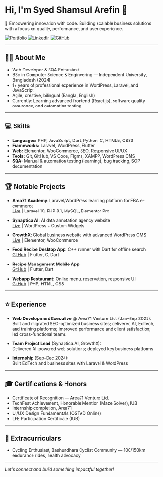 # Hi, I'm Syed Shamsul Arefin 👋

🚀 Empowering innovation with code. Building scalable business solutions with a focus on quality, performance, and user experience.

[![Portfolio](https://img.icons8.com/ios-filled/25/portfolio.png)](https://syedarefin.dev/)
[![LinkedIn](https://img.icons8.com/ios-filled/25/linkedin.png)](https://linkedin.com/in/syedshamsularefin)
[![GitHub](https://img.icons8.com/ios-filled/25/github.png)](https://github.com/aarefinn)

---

## 👨‍💻 About Me

- Web Developer & SQA Enthusiast
- BSc in Computer Science & Engineering — Independent University, Bangladesh (2024)
- 1+ years of professional experience in WordPress, Laravel, and JavaScript
- Agile, creative, bilingual (Bangla, English)
- Currently: Learning advanced frontend (React.js), software quality assurance, and automation testing

---

## 💻 Skills

- **Languages:** PHP, JavaScript, Dart, Python, C, HTML5, CSS3
- **Frameworks:** Laravel, WordPress, Flutter
- **Web:** Elementor, WooCommerce, SEO, Responsive UI/UX
- **Tools:** Git, GitHub, VS Code, Figma, XAMPP, WordPress CMS
- **SQA:** Manual & automation testing (learning), bug tracking, SOP documentation

---

## 🏆 Notable Projects

- **Area71 Academy**: Laravel/WordPress learning platform for FBA e-commerce  
  [Live](https://area71academy.com) | Laravel 10, PHP 8.1, MySQL, Elementor Pro

- **Synaptica AI**: AI data annotation agency website  
  [Live](https://synaptica.ai) | WordPress + Custom Widgets

- **GrowthX**: Global business website with advanced WordPress CMS  
  [Live](https://growthxllc.com) | Elementor, WooCommerce

- **Food Recipe Desktop App**: C++ runner with Dart for offline search  
  [GitHub](https://github.com/aarefinn/MobileApplication_Food_Recipe) | Flutter, C, Dart

- **Recipe Management Mobile App**  
  [GitHub](https://github.com/aarefinn/MobileApplication_Recipe_Management) | Flutter, Dart

- **Webapp Restaurant**: Online menu, reservation, responsive UI  
  [GitHub](https://github.com/aarefinn/Webapp_Restaurant) | PHP, HTML, CSS

---

## ⭐ Experience

- **Web Development Executive** @ Area71 Venture Ltd. (Jan–Sep 2025):  
  Built and migrated SEO-optimized business sites; delivered AI, EdTech, and training platforms; improved performance and client satisfaction; led cross-functional teams

- **Team Project Lead** (Synaptica.AI, GrowthX):  
  Delivered AI-powered web solutions; deployed key business platforms

- **Internship** (Sep–Dec 2024):  
  Built EdTech and business sites with Laravel & WordPress

---

## 🎓 Certifications & Honors

- Certificate of Recognition — Area71 Venture Ltd.
- TechFest Achievement, Honorable Mention (Maze Solver), IUB
- Internship completion, Area71
- UI/UX Design Fundamentals (OSTAD Online)
- LFE Participation Certificate (IUB)

---

## 🚴 Extracurriculars

- Cycling Enthusiast, Bashundhara Cyclist Community — 100/150km endurance rides, health advocacy

---

*Let's connect and build something impactful together!*

